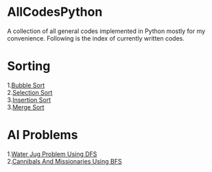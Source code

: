 # AllCodesPython
A collection of all general codes implemented in Python mostly for my convenience. 
Following is the index of currently written codes. 

# Sorting
1.[Bubble Sort](Sorting/BubbleSort.py)\
2.[Selection Sort](Sorting/SelectionSort.py)\
3.[Insertion Sort](Sorting/InsertionSort.py)\
3.[Merge Sort](Sorting/MergeSort.py)

# AI Problems
1.[Water Jug Problem Using DFS](https://github.com/Sudhanva1999/WaterJug_Problem_Python-/blob/master/Water_Jug_PythonMy.py)\
2.[Cannibals And Missionaries Using BFS](https://github.com/Sudhanva1999/CannibalsAndMissionaries_Python-/blob/master/Missionaries%20and%20Cannibals%20Python.py)


